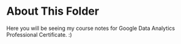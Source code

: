 # About This Folder

Here you will be seeing my course notes for Google Data Analytics Professional Certificate. :)

